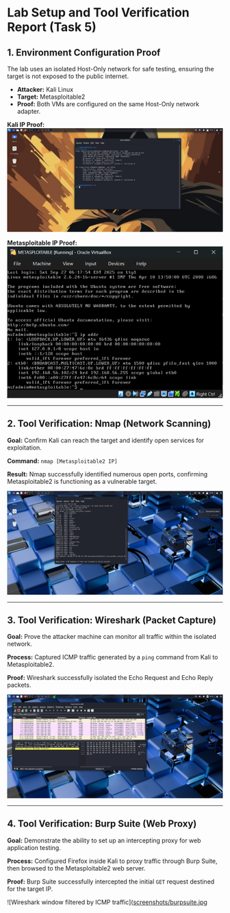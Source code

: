 # Lab Setup and Tool Verification Report (Task 5)

## 1. Environment Configuration Proof

The lab uses an isolated Host-Only network for safe testing, ensuring the target is not exposed to the public internet.

* **Attacker:** Kali Linux
* **Target:** Metasploitable2
* **Proof:** Both VMs are configured on the same Host-Only network adapter.

**Kali IP Proof:**
![Kali ifconfig output showing 192.168.56.x IP](https://github.com/adityakumarpandey1/Kali-Metasploitable-Lab/blob/main/screenshots/ifconfig%20kaali.jpg)

**Metasploitable IP Proof:**
![Metasploitable console showing IP address](https://github.com/adityakumarpandey1/Kali-Metasploitable-Lab/blob/main/screenshots/meta.png)

***

## 2. Tool Verification: Nmap (Network Scanning)

**Goal:** Confirm Kali can reach the target and identify open services for exploitation.

**Command:** `nmap [Metasploitable2 IP]`

**Result:** Nmap successfully identified numerous open ports, confirming Metasploitable2 is functioning as a vulnerable target.

![Nmap scan output showing open TCP ports on target](https://github.com/adityakumarpandey1/Kali-Metasploitable-Lab/blob/main/screenshots/nmap.jpg)

***

## 3. Tool Verification: Wireshark (Packet Capture)

**Goal:** Prove the attacker machine can monitor all traffic within the isolated network.

**Process:** Captured ICMP traffic generated by a `ping` command from Kali to Metasploitable2.

**Proof:** Wireshark successfully isolated the Echo Request and Echo Reply packets.

![Wireshark window filtered by ICMP traffic](https://github.com/adityakumarpandey1/Kali-Metasploitable-Lab/blob/main/screenshots/wireshark.jpg)

***

## 4. Tool Verification: Burp Suite (Web Proxy)

**Goal:** Demonstrate the ability to set up an intercepting proxy for web application testing.

**Process:** Configured Firefox inside Kali to proxy traffic through Burp Suite, then browsed to the Metasploitable2 web server.

**Proof:** Burp Suite successfully intercepted the initial `GET` request destined for the target IP.

![Wireshark window filtered by ICMP traffic]([screenshots/burpsuite.jpg](https://github.com/adityakumarpandey1/Kali-Metasploitable-Lab/blob/main/screenshots/burpsuite.jpg)
